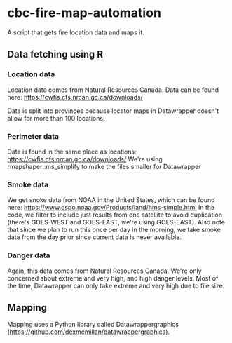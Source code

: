 # cbc-fire-map-automation
A script that gets fire location data and maps it.

## Data fetching using R

### Location data
Location data comes from Natural Resources Canada. Data can be found here: https://cwfis.cfs.nrcan.gc.ca/downloads/

Data is split into provinces because locator maps in Datawrapper doesn't allow for more than 100 locations.

### Perimeter data
Data is found in the same place as locations: https://cwfis.cfs.nrcan.gc.ca/downloads/
We're using rmapshaper::ms_simplify to make the files smaller for Datawrapper

### Smoke data
We get snoke data from NOAA in the United States, which can be found here: https://www.ospo.noaa.gov/Products/land/hms-simple.html 
In the code, we filter to include just results from one satellite to avoid duplication (there's GOES-WEST and GOES-EAST, we're using GOES-EAST).
Also note that since we plan to run this once per day in the morning, we take smoke data from the day prior since current data is never available.

### Danger data
Again, this data comes from Natural Resources Canada. We're only concerned about extreme and very high, and high danger levels. Most of the time, Datawrapper can only take extreme and very high due to file size.

## Mapping
Mapping uses a Python library called Datawrappergraphics (https://github.com/dexmcmillan/datawrappergraphics).
